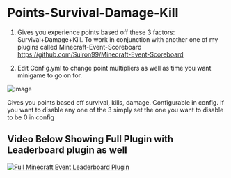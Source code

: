 # Points-Survival-Damage-Kill
1) Gives you experience points based off these 3 factors: Survival+Damage+Kill. To work in conjunction with another one of my plugins called Minecraft-Event-Scoreboard https://github.com/Suiron99/Minecraft-Event-Scoreboard



2) Edit Config.yml to change point multipliers as well as time you want minigame to go on for.



![image](https://github.com/Suiron99/Points-Survival-Damage-Kill/assets/142955018/42cec23a-19b3-469a-8131-bbe3bc7b7716)

Gives you points based off survival, kills, damage. Configurable in config. If you want to disable any one of the 3 simply set the one you want to disable to be 0 in config


## Video Below Showing Full Plugin with Leaderboard plugin as well



[![Full Minecraft Event Leaderboard Plugin](https://i9.ytimg.com/vi_webp/4sTqswF47HI/mq2.webp?sqp=CKC7_rAG-oaymwEmCMACELQB8quKqQMa8AEB-AH-CYAC0AWKAgwIABABGDsgZSgoMA8=&rs=AOn4CLA8Ddto9xHy0dwWT8ULPkuZJIlXmw)](https://youtu.be/4sTqswF47HI "Full Minecraft Event Leaderboard Plugin")

